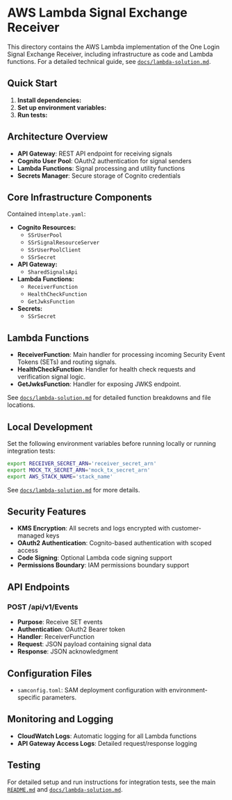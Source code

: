 # AWS Lambda Signal Exchange Receiver

This directory contains the AWS Lambda implementation of the One Login Signal Exchange Receiver, including infrastructure as code and Lambda functions. For a detailed technical guide, see [`docs/lambda-solution.md`](../../docs/lambda-solution.md).

## Quick Start

1. **Install dependencies:**
2. **Set up environment variables:**
3. **Run tests:**

## Architecture Overview

- **API Gateway**: REST API endpoint for receiving signals
- **Cognito User Pool**: OAuth2 authentication for signal senders
- **Lambda Functions**: Signal processing and utility functions
- **Secrets Manager**: Secure storage of Cognito credentials

## Core Infrastructure Components

Contained in`template.yaml`:

- **Cognito Resources:**
  - `SSrUserPool`
  - `SSrSignalResourceServer`
  - `SSrUserPoolClient`
  - `SSrSecret`
- **API Gateway:**
  - `SharedSignalsApi`
- **Lambda Functions:**
  - `ReceiverFunction`
  - `HealthCheckFunction`
  - `GetJwksFunction`
- **Secrets:**
  - `SSrSecret`

## Lambda Functions

- **ReceiverFunction**: Main handler for processing incoming Security Event Tokens (SETs) and routing signals.
- **HealthCheckFunction**: Handler for health check requests and verification signal logic.
- **GetJwksFunction**: Handler for exposing JWKS endpoint.

See [`docs/lambda-solution.md`](../../docs/lambda-solution.md) for detailed function breakdowns and file locations.

## Local Development

Set the following environment variables before running locally or running integration tests:

```bash
export RECEIVER_SECRET_ARN='receiver_secret_arn'
export MOCK_TX_SECRET_ARN='mock_tx_secret_arn'
export AWS_STACK_NAME='stack_name'
```

See [`docs/lambda-solution.md`](../../docs/lambda-solution.md#local-development) for more details.

## Security Features

- **KMS Encryption**: All secrets and logs encrypted with customer-managed keys
- **OAuth2 Authentication**: Cognito-based authentication with scoped access
- **Code Signing**: Optional Lambda code signing support
- **Permissions Boundary**: IAM permissions boundary support

## API Endpoints

### POST /api/v1/Events

- **Purpose**: Receive SET events
- **Authentication**: OAuth2 Bearer token
- **Handler**: ReceiverFunction
- **Request**: JSON payload containing signal data
- **Response**: JSON acknowledgment

## Configuration Files

- `samconfig.toml`: SAM deployment configuration with environment-specific parameters.

## Monitoring and Logging

- **CloudWatch Logs**: Automatic logging for all Lambda functions
- **API Gateway Access Logs**: Detailed request/response logging

## Testing

For detailed setup and run instructions for integration tests, see the main [`README.md`](../../README.md) and [`docs/lambda-solution.md`](../../docs/lambda-solution.md#testing).
